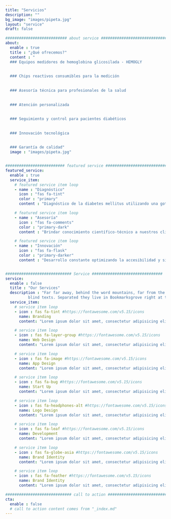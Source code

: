 ```yaml
---
title: "Servicios"
description: ""
bg_image: "images/pipeta.jpg"
layout: "service"
draft: false

########################### about service #############################
about:
  enable : true
  title : "¿Qué ofrecemos?"
  content : " 
  ### Equipos medidores de hemoglobina glicosilada - HEMOGLY 
  
  
  ### Chips reactivos consumibles para la medición
  
  
  ### Asesoría técnica para profesionales de la salud
  
  
  ### Atención personalizada 
  
  
  ### Seguimiento y control para pacientes diabéticos
  
  
  ### Innovación tecnológica
  
  
  ### Garantía de calidad"
  image : "images/pipeta.jpg"


########################## featured service ############################
featured_service:
  enable : true
  service_item:
    # featured service item loop
    - name : "Diagnóstico"
      icon : "fas fa-tint"
      color : "primary"
      content : "Diagnóstico de la diabetes mellitus utilizando una gota de sangre."

    # featured service item loop
    - name : "Asesoría"
      icon : "fas fa-comments"
      color : "primary-dark"
      content : "Brindar conocimiento científico-técnico a nuestros clientes."

    # featured service item loop
    - name : "Innovación"
      icon : "fas fa-flask"
      color : "primary-darker"
      content : "Desarrollo constante optimizando la accesibilidad y simplicidad de nuestros productos."


############################# Service ###############################
service:
  enable : false
  title : "Our Services"
  description : "Far far away, behind the word mountains, far from the countries Vokalia and Consonantia, <br> there live the
          blind texts. Separated they live in Bookmarksgrove right at the coast of the Semantics"
  service_item:
    # service item loop
    - icon : fas fa-tint #https://fontawesome.com/v5.15/icons
      name: Branding
      content: "Lorem ipsum dolor sit amet, consectetur adipisicing elit, sed do eiusmod tempor incididunt ut"

    # service item loop
    - icon : fas fa-layer-group #https://fontawesome.com/v5.15/icons
      name: Web Design
      content: "Lorem ipsum dolor sit amet, consectetur adipisicing elit, sed do eiusmod tempor incididunt ut"

    # service item loop
    - icon : fas fa-image #https://fontawesome.com/v5.15/icons
      name: App Design
      content: "Lorem ipsum dolor sit amet, consectetur adipisicing elit, sed do eiusmod tempor incididunt ut"

    # service item loop
    - icon : fas fa-bug #https://fontawesome.com/v5.15/icons
      name: Start Up
      content: "Lorem ipsum dolor sit amet, consectetur adipisicing elit, sed do eiusmod tempor incididunt ut"

    # service item loop
    - icon : fas fa-headphones-alt #https://fontawesome.com/v5.15/icons
      name: Logo Design
      content: "Lorem ipsum dolor sit amet, consectetur adipisicing elit, sed do eiusmod tempor incididunt ut"

    # service item loop
    - icon : fas fa-leaf #https://fontawesome.com/v5.15/icons
      name: Development
      content: "Lorem ipsum dolor sit amet, consectetur adipisicing elit, sed do eiusmod tempor incididunt ut"

    # service item loop
    - icon : fas fa-globe-asia #https://fontawesome.com/v5.15/icons
      name: Brand Identity
      content: "Lorem ipsum dolor sit amet, consectetur adipisicing elit, sed do eiusmod tempor incididunt ut"

    # service item loop
    - icon : fas fa-feather #https://fontawesome.com/v5.15/icons
      name: Brand Identity
      content: "Lorem ipsum dolor sit amet, consectetur adipisicing elit, sed do eiusmod tempor incididunt ut"

############################# call to action #################################
cta:
  enable : false
  # call to action content comes from "_index.md"
---
```

